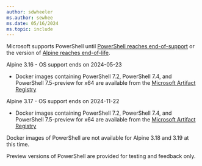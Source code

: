 ```yaml
---
author: sdwheeler
ms.author: sewhee
ms.date: 05/16/2024
ms.topic: include
---
```

<!-- markdownlint-disable first-line-h1 -->
Microsoft supports PowerShell until [PowerShell reaches end-of-support][lifecycle] or the version of
[Alpine reaches end-of-life][eol-alpine].

Alpine 3.16 - OS support ends on 2024-05-23

- Docker images containing PowerShell 7.2, PowerShell 7.4, and PowerShell 7.5-preview for x64 are
  available from the [Microsoft Artifact Registry][mcr]

Alpine 3.17 - OS support ends on 2024-11-22

- Docker images containing PowerShell 7.2, PowerShell 7.4, and PowerShell 7.5-preview for x64 are
  available from the [Microsoft Artifact Registry][mcr]

Docker images of PowerShell are not available for Alpine 3.18 and 3.19 at this time.

Preview versions of PowerShell are provided for testing and feedback only.

[lifecycle]: /powershell/scripting/install/powershell-support-lifecycle
[eol-alpine]: https://alpinelinux.org/releases/
[mcr]: https://mcr.microsoft.com/en-us/product/powershell/tags

